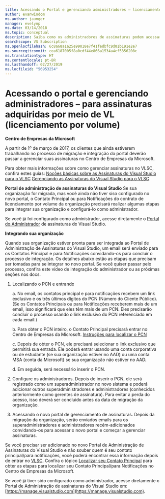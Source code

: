 ```yaml
---
title: Acessando o Portal e gerenciando administradores – licenciamento por volume | Microsoft Docs
author: evanwindom
ms.author: jaunger
manager: evelynp
ms.date: 03/14/2018
ms.topic: conceptual
description: Saiba como os administradores de assinaturas podem acessar o portal de administração e gerenciar as assinaturas adquiridas por meio de VL (licenciamento por volume)
searchscope: VS Subscription
ms.openlocfilehash: 6c8a68a1a25e99018e7f41fedbfc9d01b191e2e7
ms.sourcegitcommit: cea6187005f8a0cdf44e866a1534a4cf5356208c
ms.translationtype: HT
ms.contentlocale: pt-BR
ms.lasthandoff: 02/27/2019
ms.locfileid: "56953254"
---
```

# <a name="accessing-the-portal-and-managing-administrators---for-subscriptions-acquired-through-volume-licensing-vl"></a>Acessando o portal e gerenciando administradores – para assinaturas adquiridas por meio de VL (licenciamento por volume)

**Centro de Empresas da Microsoft**

A partir de 1º de março de 2017, os clientes que ainda estiverem trabalhando no processo de migração e integração do portal deverão passar a gerenciar suas assinaturas no Centro de Empresas da Microsoft.

Para obter mais informações sobre como gerenciar assinaturas no VLSC, confira estes guias: [Noções básicas sobre as Assinaturas do Visual Studio para o VLSC](https://visualstudio.microsoft.com/wp-content/uploads/2016/11/Understanding-Visual-Studio-Subscriptions-Administration-Guide-for-VLSC.pdf)
[Gerenciando as Assinaturas do Visual Studio para o VLSC](https://visualstudio.microsoft.com/wp-content/uploads/2016/11/Managing-Visual-Studio-Subscriptions-Administration-Guide-for-VLSC.pdf)

**Portal de administração de assinaturas do Visual Studio** Se sua organização for migrada, mas você ainda não tiver siso configurado no novo portal, o Contato Principal ou para Notificações do contrato de licenciamento por volume da organização precisará realizar algumas etapas para integrar sua organização e configurá-lo como administrador.

Se você já foi configurado como administrador, acesse diretamente o [Portal do Administrador](https://manage.visualstudio.com/) de assinaturas do Visual Studio.

**Integrando sua organização**

Quando sua organização estiver pronta para ser integrada ao Portal de Administração de Assinaturas do Visual Studio, um email será enviado para os Contatos Principal e para Notificações convidando-os para concluir o processo de integração. Os detalhes abaixo estão as etapas que precisam ser tomadas para se integrar no novo portal. Se você quiser passar pelo processo, confira este vídeo de integração do administrador ou as próximas seções nos docs.

1. Localizando o PCN e entrando

     a. No email, os contatos principal e para notificações recebem um link exclusivo e os três últimos dígitos do PCN (Número do Cliente Público).  (Se os Contatos Principais ou para Notificações receberem mais de um email, isso significará que eles têm mais de um PCN. Eles precisarão concluir o processo usando o link exclusivo do PCN referenciado em cada email.)

     b. Para obter o PCN inteiro, o Contato Principal precisará entrar no Centro de Empresas da Microsoft. [Instruções para localizar o PCN](find-pcn.md)

     c. Depois de obter o PCN, ele precisará selecionar o link exclusivo que permitirá sua entrada. Ele poderá entrar usando uma conta corporativa ou de estudante (se sua organização estiver no AAD) ou uma conta MSA (conta da Microsoft) se sua organização não estiver no AAD.

     d. Em seguida, será necessário inserir o PCN.

2. Configure os administradores.  Depois de inserir o PCN, ele será registrado como um superadministrador no novo sistema e poderá adicionar outros superadministradores e administradores (conhecidos anteriormente como gerentes de assinatura). Para evitar a perda do acesso, isso deverá ser concluído antes da data de migração da organização.

3. Acessando o novo portal de gerenciamento de assinaturas. Depois da migração da organização, serão enviados emails para os superadministradores e administradores recém-adicionados convidando-os para acessar o novo portal e começar a gerenciar assinaturas.

Se você precisar ser adicionado no novo Portal de Administração de Assinaturas do Visual Studio e não souber quem é seu contato principal/para notificações, você poderá encontrar essa informação depois de entrar no [VLSC](https://www.microsoft.com/Licensing/servicecenter/default.aspx). Confira o tópico [Localizar seu Contato Principal](find-primary-contact.md) para obter as etapas para localizar seu Contato Principal/para Notificações no Centro de Empresas da Microsoft.

Se você já tiver sido configurado como administrador, acesse diretamente o Portal de Administração de assinaturas do Visual Studio em: [https://manage.visualstudio.com](https://manage.visualstudio.com).
